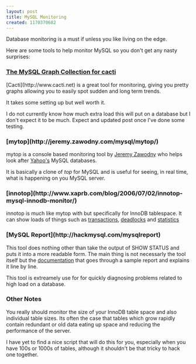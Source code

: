 ```yaml
--- 
layout: post
title: MySQL Monitoring
created: 1170370682
---
```

Database monitoring is a must if unless you like living on the edge.

Here are some tools to help monitor MySQL so you don't get any nasty surprises:

<h3>
	<a href="http://forums.cacti.net/about6108.html">
		The MySQL Graph Collection for cacti
	</a>
</h3>
[Cacti](http://www.cacti.net) is a great tool for monitoring, giving you pretty
graphs allowing you to easily spot sudden and long term trends.

It takes some setting up but well worth it.

I do not currently know how much extra load this will put on a database but I don't expect
it to be much. Expect and updated post once I've done some testing.

<h3>
	[mytop](http://jeremy.zawodny.com/mysql/mytop/)
</h3>

mytop is a console based monitoring tool by [Jeremy Zawodny](http://jeremy.zawodny.com/)
who helps look after [Yahoo's](http://www.yahoo.com/) MySQL databases.

It is basically a clone of <em>top</em> for MySQL and is useful for seeing, in real time, what is
happening on you MySQL server.

<h3>
	[innotop](http://www.xaprb.com/blog/2006/07/02/innotop-mysql-innodb-monitor/)
</h3>

innotop is much like mytop with but specifically for InnoDB tablespace. It can show loads of things
such as 
[transactions](http://www.xaprb.com/innotop/innotop-screenshot-T-mode.png),
[deadlocks](http://www.xaprb.com/innotop/innotop-screenshot-D-mode.png) and
[statistics](http://www.xaprb.com/innotop/innotop-screenshot-V-mode.png)

<h3>
	[MySQL Report](http://hackmysql.com/mysqlreport)
</h3>

This tool does nothing other than take the output of SHOW STATUS and puts it into a more readable form.
The main thing is not necessarly the tool itself but the [documentation](http://hackmysql.com/mysqlreportguide)
that goes through a sample report and explains it line by line.

This tool is extreamely use for for quickly diagnosing problems related to high load on a database.

<h3>
	Other Notes
</h3>

You really should monitor the size of your InnoDB table space and also individual table sizes.
Its often the case that tables which grow rapidly contain redundant or old data eating up space
and reducing the performance of the server.

I have yet to find a nice script that will do this for you, especially when you have 100s or 1000s of tables,
although it shouldn't be that tricky to hack one together.
